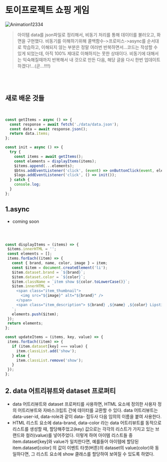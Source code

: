 # 토이프로젝트 쇼핑 게임 

![Animation12334](https://user-images.githubusercontent.com/127499117/235939191-c2253e09-e348-41e2-8f98-26a883c85c15.gif)


> 아이템 data를 json파일로 정리해서, 비동기 처리를 통해 데이터를 불러오고, 화면을 구현했다. 비동기를 이해하기위해 콜백함수->프로미스->async를 순서대로 학습하고, 이해되지 않는 부분은 정말 여러번 반복하면서...코드는 작성할 수 있게 되었는데, 아직 100% 제대로 이해하지는 못한 상태이다. 비동기에 대해서는 익숙해질때까지 반복해서 내 것으로 만든 다음, 해당 글을 다시 한번 업데이트하겠다!...(곧...!!!!)

<br/>
<br/>

## 새로 배운 것들

 <br/>

```js
const getItems = async () => {
  const response = await fetch('./data/data.json');
  const data = await response.json();
  return data.items;
};

const init = async () => {
  try {
    const items = await getItems();
    const elements = displayItems(items);
    $items.append(...elements);
    $btns.addEventListener('click', (event) => onButtonClick(event, elements));
    $logo.addEventListener('click', () => init());
  } catch {
    console.log;
  }
};


```

## 1.async

- coming soon

 <br/>
 
 
 ```js
 
const displayItems = (items) => {
  $items.innerHTML = '';
  const elements = [];
  items.forEach((item) => {
    const { brand, name, color, image } = item;
    const $item = document.createElement('li');
    $item.dataset.brand = `${brand}`;
    $item.dataset.color = `${color}`;
    $item.className = `item show ${color.toLowerCase()}`;
    $item.innerHTML = `
      <span class="item_thumbnail">
        <img src="${image}" alt="${brand}" />
      </span>
      <span class="item_description"> ${brand} ,${name} ,${color} Lipstick</span>
    `;
    elements.push($item);
  });
  return elements;
};

const updateItems = (items, key, value) => {
  items.forEach((item) => {
    if (item.dataset[key] === value) {
      item.classList.add('show');
    } else {
      item.classList.remove('show');
    }
  });
};

```

 
## 2. data 어트리뷰트와 dataset 프로퍼티
- data 어트리뷰트와 dataset 프로퍼티를 사용하면, HTML 요소에 정의한 사용자 정의 어트리뷰트와 자바스크립트 간에 데이터를 교환할 수 있다. data 어트리뷰트는 data-user-id, data-role과 같이 data- 접두사 다음 임의의 이름을 붙여 사용한다.
- HTML 리스트 요소에 data-brand, data-color 라는 data 어트리뷰트를 동적으로 리스트를 생성할 때, 할당해주었고(key) 값으로는 각각의 리스트가 가지고 있는 브랜드와 컬러(value)를 넣어주었다. 이렇게 하여 아이템 리스트들 중  item.dataset[key]와 value가 일치한다면, 예를들어 아이템에 할당된 item.dataset[color] 의 값이 이벤트 타겟(버튼)의 dataset의 value(color)와 동일하다면, 그 리스트 요소에 show 클래스를 할당하여  보여질 수 있도록 하였다. 
